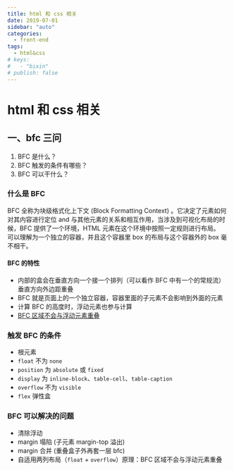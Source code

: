```yaml
---
title: html 和 css 相关
date: 2019-07-01
sidebar: "auto"
categories:
  - front-end
tags:
  - html&css
# keys:
#   - "bixin"
# publish: false
---
```


# html 和 css 相关

## 一、bfc 三问

1. BFC 是什么？
2. BFC 触发的条件有哪些？
3. BFC 可以干什么？

### 什么是 BFC

BFC 全称为块级格式化上下文 (Block Formatting Context) 。它决定了元素如何对其内容进行定位 and 与其他元素的关系和相互作用，当涉及到可视化布局的时候，BFC 提供了一个环境，HTML 元素在这个环境中按照一定规则进行布局。<br/>
可以理解为一个独立的容器，并且这个容器里 box 的布局与这个容器外的 box 毫不相干。

#### BFC 的特性

- 内部的盒会在垂直方向一个接一个排列（可以看作 BFC 中有一个的常规流）垂直方向外边距重叠
- BFC 就是页面上的一个独立容器，容器里面的子元素不会影响到外面的元素
- 计算 BFC 的高度时，浮动元素也参与计算
- [BFC 区域不会与浮动元素重叠](https://zhidao.baidu.com/question/1050642522648545939.html)

### 触发 BFC 的条件

- 根元素
- `float` 不为 `none`
- `position` 为 `absolute` 或 `fixed`
- `display` 为 `inline-block`、`table-cell`、`table-caption`
- `overflow` 不为 `visible`
- `flex` 弹性盒

### BFC 可以解决的问题

- 清除浮动
- margin 塌陷 (子元素 margin-top 溢出)
- margin 合并 (重叠盒子外再套一层 bfc)
- 自适用两列布局（`float` + `overflow`）原理：BFC 区域不会与浮动元素重叠

<br/>
<Valine></Valine>
